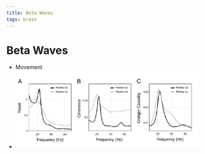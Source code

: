 ```yaml
---
title: Beta Waves
tags: brain
---
```


# Beta Waves
- Movement
- ![im](assets/Pasted%20Image%2020220502161106.png)




















































































